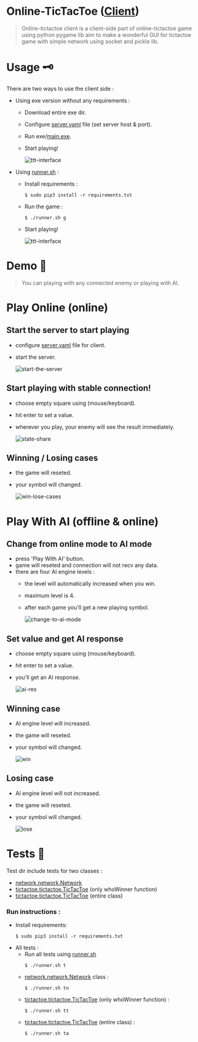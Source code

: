 # Online-TicTacToe ([Client](https://github.com/HadiZakiAlQattan/online-tictactoe/blob/master/client))

> Online-tictactoe client is a client-side part of online-tictactoe game using python pygame lib aim to make a wonderful GUI for tictactoe game with simple network using socket and pickle lib.

# Usage 🗝

There are two ways to use the client side :

* Using exe version without any requirements :
    * Download entire exe dir.
    * Configure [server.yaml](https://github.com/HadiZakiAlQattan/online-tictactoe/blob/master/client/exe/server.yaml) file (set server host & port).
    * Run exe/[main.exe](https://github.com/HadiZakiAlQattan/online-tictactoe/blob/master/client/exe/main.exe).
    * Start playing!

        ![ttt-interface](https://github.com/HadiZakiAlQattan/online-tictactoe/blob/master/client/docs/init.jpg?raw=true)

* Using [runner.sh](https://github.com/HadiZakiAlQattan/online-tictactoe/blob/master/client/runner.sh) :
    
    * Install requirements : 
        ```shell
        $ sudo pip3 install -r requirements.txt
        ```
    * Run the game : 
        ```shell 
        $ ./runner.sh g
        ```
    * Start playing!
    
        ![ttt-interface](https://github.com/HadiZakiAlQattan/online-tictactoe/blob/master/client/docs/init.jpg?raw=true)

# Demo  🧮
> You can playing with any connected enemy or playing with AI.

# Play Online (online)

## Start the server to start playing
* configure [server.yaml](https://github.com/HadiZakiAlQattan/online-tictactoe/blob/master/client/server.yaml) file for client.
* start the server.
    
    ![start-the-server](https://github.com/HadiZakiAlQattan/online-tictactoe/blob/master/client/docs/start_server.gif?raw=true)

## Start playing with stable connection!
* choose empty square using (mouse/keyboard).
* hit enter to set a value.
* wherever you play, your enemy will see the result immediately.
    
    ![state-share](https://github.com/HadiZakiAlQattan/online-tictactoe/blob/master/client/docs/state_share.gif?raw=true)

## Winning / Losing cases
* the game will reseted.
* your symbol will changed.

    ![win-lose-cases](https://github.com/HadiZakiAlQattan/online-tictactoe/blob/master/client/docs/end_edge.gif?raw=true)

# Play With AI (offline & online)

## Change from online mode to AI mode
* press 'Play With AI' button.
* game will reseted and connection will not recv any data. 
* there are four AI engine levels :
    * the level will automatically increased when you win.
    * maximum level is 4.
    * after each game you'll get a new playing symbol.
    
        ![change-to-ai-mode](https://github.com/HadiZakiAlQattan/online-tictactoe/blob/master/client/docs/setaimode.gif?raw=true)

## Set value and get AI response
* choose empty square using (mouse/keyboard). 
* hit enter to set a value. 
* you'll get an AI response.
    
    ![ai-res](https://github.com/HadiZakiAlQattan/online-tictactoe/blob/master/client/docs/ai_res.gif?raw=true)

## Winning case
* AI engine level will increased.
* the game will reseted.
* your symbol will changed.
    
    ![win](https://github.com/HadiZakiAlQattan/online-tictactoe/blob/master/client/docs/win.gif?raw=true)

## Losing case 
* AI engine level will not increased. 
* the game will reseted. 
* your symbol will changed.
    
    ![lose](https://github.com/HadiZakiAlQattan/online-tictactoe/blob/master/client/docs/lose.gif?raw=true)

# Tests 🧪

Test dir include tests for two classes :
* [network.network.Network](https://github.com/HadiZakiAlQattan/online-tictactoe/blob/master/client/src/network/network.py)
* [tictactoe.tictactoe.TicTacToe](https://github.com/HadiZakiAlQattan/online-tictactoe/blob/master/client/src/tictactoe/tictactoe.py) (only whoWinner function)
* [tictactoe.tictactoe.TicTacToe](https://github.com/HadiZakiAlQattan/online-tictactoe/blob/master/client/src/tictactoe/tictactoe.py) (entire class)

### Run instructions :
* Install requirements:
    ```shell
    $ sudo pip3 install -r requirements.txt
    ```
* All tests : 
    * Run all tests using [runner.sh](https://github.com/HadiZakiAlQattan/online-tictactoe/blob/master/client/runner.sh)
        ```shell
        $ ./runner.sh t
        ```
    * [network.network.Network](https://github.com/HadiZakiAlQattan/online-tictactoe/blob/master/client/src/network/network.py) class : 
        ```shell
        $ ./runner.sh tn
        ```
    * [tictactoe.tictactoe.TicTacToe](https://github.com/HadiZakiAlQattan/online-tictactoe/blob/master/client/src/tictactoe/tictactoe.py) (only whoWinner function) : 
        ```shell
        $ ./runner.sh tt
        ```
    * [tictactoe.tictactoe.TicTacToe](https://github.com/HadiZakiAlQattan/online-tictactoe/blob/master/client/src/tictactoe/tictactoe.py) (entire class) : 
        ```shell
        $ ./runner.sh ta
        ```
